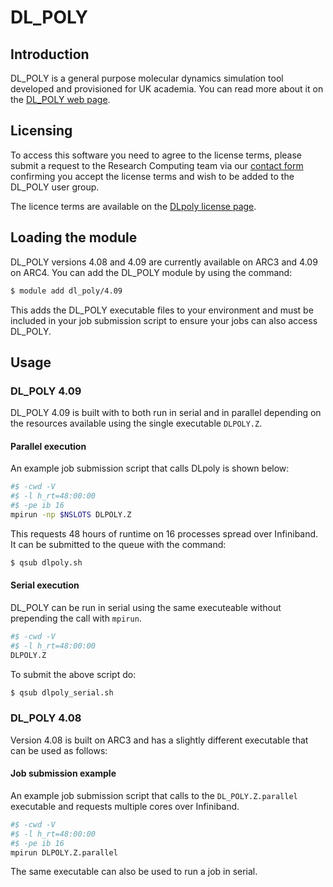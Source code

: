 # DL_POLY

## Introduction

DL_POLY is a general purpose molecular dynamics simulation tool developed and provisioned for UK academia. You can read more about it on the [DL_POLY web page](https://www.scd.stfc.ac.uk/Pages/DL_POLY.aspx).

## Licensing

To access this software you need to agree to the license terms, please submit a request to the Research Computing team via our [contact form](https://it.leeds.ac.uk/it?id=sc_cat_item&sys_id=7587b2530f675f00a82247ece1050eda) confirming you accept the license terms and wish to be added to the DL_POLY user group.

The licence terms are available on the [DLpoly license page](./dlpoly/license).

## Loading the module

DL_POLY versions 4.08 and 4.09 are currently available on ARC3 and 4.09 on ARC4. 
You can add the DL_POLY module by using the command:

```bash
$ module add dl_poly/4.09
```

This adds the DL_POLY executable files to your environment and must be included in your job submission script to ensure your jobs can also access DL_POLY.

## Usage

### DL_POLY 4.09

DL_POLY 4.09 is built with to both run in serial and in parallel depending on the resources available using the single executable `DLPOLY.Z`.

#### Parallel execution

An example job submission script that calls DLpoly is shown below:

```bash
#$ -cwd -V
#$ -l h_rt=48:00:00
#$ -pe ib 16
mpirun -np $NSLOTS DLPOLY.Z
```

This requests 48 hours of runtime on 16 processes spread over Infiniband. It can be submitted to the queue with the command:

```bash
$ qsub dlpoly.sh
```

#### Serial execution

DL_POLY can be run in serial using the same executeable without prepending the call with `mpirun`.

```bash
#$ -cwd -V
#$ -l h_rt=48:00:00
DLPOLY.Z
```

To submit the above script do:

```bash
$ qsub dlpoly_serial.sh
```

### DL_POLY 4.08

Version 4.08 is built on ARC3 and has a slightly different executable that can be used as follows:

#### Job submission example

An example job submission script that calls to the `DL_POLY.Z.parallel` executable and requests multiple cores over Infiniband.

```bash
#$ -cwd -V
#$ -l h_rt=48:00:00
#$ -pe ib 16
mpirun DLPOLY.Z.parallel
```

The same executable can also be used to run a job in serial.
